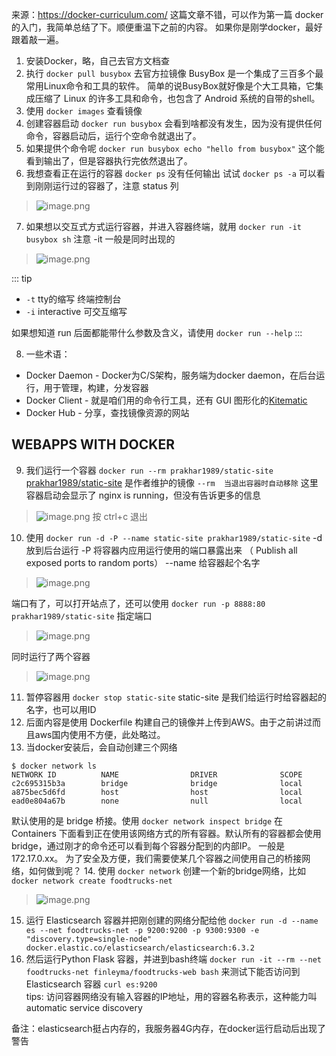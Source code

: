 来源：https://docker-curriculum.com/
这篇文章不错，可以作为第一篇 docker 的入门，我简单总结了下。顺便重温下之前的内容。
如果你是刚学docker，最好跟着敲一遍。

1. 安装Docker，略，自己去官方文档查
2. 执行 `docker pull busybox` 去官方拉镜像
BusyBox 是一个集成了三百多个最常用Linux命令和工具的软件。
简单的说BusyBox就好像是个大工具箱，它集成压缩了 Linux 的许多工具和命令，也包含了 Android 系统的自带的shell。
3. 使用 `docker images` 查看镜像
4. 创建容器启动 `docker run busybox`
会看到啥都没有发生，因为没有提供任何命令，容器启动后，运行个空命令就退出了。
5. 如果提供个命令呢 `docker run busybox echo "hello from busybox"`
这个能看到输出了，但是容器执行完依然退出了。
6. 我想查看正在运行的容器 `docker ps`
没有任何输出
试试 `docker ps -a` 可以看到刚刚运行过的容器了，注意 status 列
> ![image.png](https://hexo-blog.pek3b.qingstor.com/upload_images/71414-d2b328d30cc4fd03.png?imageMogr2/auto-orient/strip%7CimageView2/2/w/1240)
7. 如果想以交互式方式运行容器，并进入容器终端，就用 `docker run -it busybox sh` 注意 -it 一般是同时出现的
> ![image.png](https://hexo-blog.pek3b.qingstor.com/upload_images/71414-cd0c5ba98c0a9f31.png?imageMogr2/auto-orient/strip%7CimageView2/2/w/1240)

::: tip
* `-t`  tty的缩写 终端控制台
* `-i`  interactive 可交互缩写

如果想知道 run 后面都能带什么参数及含义，请使用 `docker run --help`
:::

8. 一些术语：
* Docker Daemon - Docker为C/S架构，服务端为docker daemon，在后台运行，用于管理，构建，分发容器
* Docker Client - 就是咱们用的命令行工具，还有 GUI 图形化的[Kitematic](https://kitematic.com/)
* Docker Hub - 分享，查找镜像资源的网站

## WEBAPPS WITH DOCKER
9. 我们运行一个容器 `docker run --rm prakhar1989/static-site`  
[prakhar1989/static-site](https://hub.docker.com/r/prakhar1989/static-site/) 是作者维护的镜像
`--rm  当退出容器时自动移除`
这里容器启动会显示了 nginx is running，但没有告诉更多的信息
> ![image.png](https://hexo-blog.pek3b.qingstor.com/upload_images/71414-48370494e43ee722.png?imageMogr2/auto-orient/strip%7CimageView2/2/w/1240)
按 ctrl+c 退出
10. 使用  `docker run -d -P --name static-site prakhar1989/static-site`
-d  放到后台运行
-P 将容器内应用运行使用的端口暴露出来 （ Publish all exposed ports to random ports）
--name 给容器起个名字

> ![image.png](https://hexo-blog.pek3b.qingstor.com/upload_images/71414-7fcb7ac5b3b368cb.png?imageMogr2/auto-orient/strip%7CimageView2/2/w/1240)

端口有了，可以打开站点了，还可以使用 `docker run -p 8888:80 prakhar1989/static-site` 指定端口
> ![image.png](https://hexo-blog.pek3b.qingstor.com/upload_images/71414-8372f40ed3291b96.png?imageMogr2/auto-orient/strip%7CimageView2/2/w/1240)

同时运行了两个容器
> ![image.png](https://hexo-blog.pek3b.qingstor.com/upload_images/71414-6e2b30efb61a838f.png?imageMogr2/auto-orient/strip%7CimageView2/2/w/1240)

11. 暂停容器用 `docker stop static-site` static-site 是我们给运行时给容器起的名字，也可以用ID
12. 后面内容是使用 Dockerfile 构建自己的镜像并上传到AWS。由于之前讲过而且aws国内使用不方便，此处略过。
13. 当docker安装后，会自动创建三个网络
```
$ docker network ls
NETWORK ID          NAME                DRIVER              SCOPE
c2c695315b3a        bridge              bridge              local
a875bec5d6fd        host                host                local
ead0e804a67b        none                null                local
```
默认使用的是 bridge 桥接。使用 `docker network inspect bridge` 在 Containers 下面看到正在使用该网络方式的所有容器。默认所有的容器都会使用bridge，通过刚才的命令还可以看到每个容器分配到的内部IP。 一般是 172.17.0.xx。 为了安全及方便，我们需要使某几个容器之间使用自己的桥接网络，如何做到呢？
14. 使用 `docker network` 创建一个新的bridge网络，比如 `docker network create foodtrucks-net`
> ![image.png](https://hexo-blog.pek3b.qingstor.com/upload_images/71414-91bd41ce9bebd25f.png?imageMogr2/auto-orient/strip%7CimageView2/2/w/1240)
15. 运行 Elasticsearch 容器并把刚创建的网络分配给他
`docker run -d --name es --net foodtrucks-net -p 9200:9200 -p 9300:9300 -e "discovery.type=single-node" docker.elastic.co/elasticsearch/elasticsearch:6.3.2`
16. 然后运行Python Flask 容器，并进到bash终端
`docker run -it --rm --net foodtrucks-net finleyma/foodtrucks-web bash`
来测试下能否访问到 Elasticsearch 容器
`curl es:9200`  
tips: 访问容器网络没有输入容器的IP地址，用的容器名称表示，这种能力叫 automatic service discovery

备注：elasticsearch挺占内存的，我服务器4G内存，在docker运行启动后出现了警告
